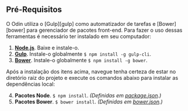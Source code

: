 ## Pré-Requisitos

O Odin utiliza o [Gulp][gulp] como automatizador de tarefas e [Bower][bower] para gerenciador de pacotes front-end. Para fazer o uso dessas ferramentas é necessário ter instalado em seu computador:

1. **[Node.js](https://nodejs.org/en)**. Baixe e instale-o.
2. **[Gulp](http://gulpjs.com)**. Instale-o globalmente `$ npm install -g gulp-cli`.
3. **[Bower](https://bower.io)**. Instale-o globalmente `$ npm install -g bower`.

Após a instalação dos itens acima, navegue tenha certeza de estar no diretório raiz do projeto e execute os comandos abaixo para instalar as dependências local:

4. **Pacotes Node**. `$ npm install`. _(Definidas em [package.json](https://github.com/wpbrasil/odin/blob/master/packages.json).)_
5. **Pacotes Bower**. `$ bower install`. _(Definidas em [bower.json](https://github.com/wpbrasil/odin/blob/master/bower.json).)_
